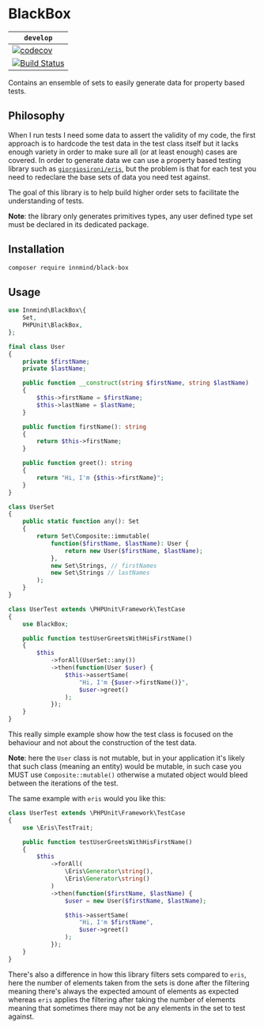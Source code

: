 # BlackBox

| `develop` |
|-----------|
| [![codecov](https://codecov.io/gh/Innmind/BlackBox/branch/develop/graph/badge.svg)](https://codecov.io/gh/Innmind/BlackBox) |
| [![Build Status](https://github.com/Innmind/BlackBox/workflows/CI/badge.svg)](https://github.com/Innmind/BlackBox/actions?query=workflow%3ACI) |

Contains an ensemble of sets to easily generate data for property based tests.

## Philosophy

When I run tests I need some data to assert the validity of my code, the first approach is to hardcode the test data in the test class itself but it lacks enough variety in order to make sure all (or at least enough) cases are covered. In order to generate data we can use a property based testing library such as [`giorgiosironi/eris`](https://packagist.org/packages/giorgiosironi/eris), but the problem is that for each test you need to redeclare the base sets of data you need test against.

The goal of this library is to help build higher order sets to facilitate the understanding of tests.

**Note**: the library only generates primitives types, any user defined type set must be declared in its dedicated package.

## Installation

```sh
composer require innmind/black-box
```

## Usage

```php
use Innmind\BlackBox\{
    Set,
    PHPUnit\BlackBox,
};

final class User
{
    private $firstName;
    private $lastName;

    public function __construct(string $firstName, string $lastName)
    {
        $this->firstName = $firstName;
        $this->lastName = $lastName;
    }

    public function firstName(): string
    {
        return $this->firstName;
    }

    public function greet(): string
    {
        return "Hi, I'm {$this->firstName}";
    }
}

class UserSet
{
    public static function any(): Set
    {
        return Set\Composite::immutable(
            function($firstName, $lastName): User {
                return new User($firstName, $lastName);
            },
            new Set\Strings, // firstNames
            new Set\Strings // lastNames
        );
    }
}

class UserTest extends \PHPUnit\Framework\TestCase
{
    use BlackBox;

    public function testUserGreetsWithHisFirstName()
    {
        $this
            ->forAll(UserSet::any())
            ->then(function(User $user) {
                $this->assertSame(
                    "Hi, I'm {$user->firstName()}",
                    $user->greet()
                );
            });
    }
}
```

This really simple example show how the test class is focused on the behaviour and not about the construction of the test data.

**Note**: here the `User` class is not mutable, but in your application it's likely that such class (meaning an entity) would be mutable, in such case you MUST use `Composite::mutable()` otherwise a mutated object would bleed between the iterations of the test.

The same example with `eris` would you like this:

```php
class UserTest extends \PHPUnit\Framework\TestCase
{
    use \Eris\TestTrait;

    public function testUserGreetsWithHisFirstName()
    {
        $this
            ->forAll(
                \Eris\Generator\string(),
                \Eris\Generator\string()
            )
            ->then(function($firstName, $lastName) {
                $user = new User($firstName, $lastName);

                $this->assertSame(
                    "Hi, I'm $firstName",
                    $user->greet()
                );
            });
    }
}
```

There's also a difference in how this library filters sets compared to `eris`, here the number of elements taken from the sets is done after the filtering meaning there's always the expected amount of elements as expected whereas `eris` applies the filtering after taking the number of elements meaning that sometimes there may not be any elements in the set to test against.
